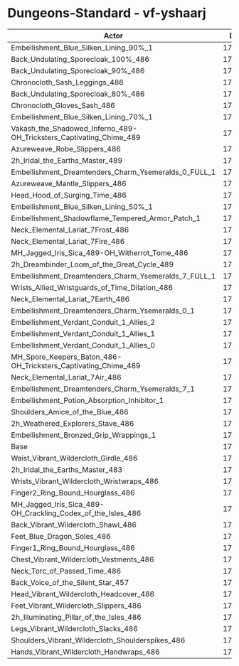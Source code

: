 # Dungeons-Standard - vf-yshaarj
| Actor | DPS | Increase |
|---|:---:|:---:|
|Embellishment_Blue_Silken_Lining_90%_1|179668|1.86%|
|Back_Undulating_Sporecloak_100%_486|179635|1.84%|
|Back_Undulating_Sporecloak_90%_486|179308|1.66%|
|Chronocloth_Sash_Leggings_486|179274|1.64%|
|Back_Undulating_Sporecloak_80%_486|178987|1.47%|
|Chronocloth_Gloves_Sash_486|178985|1.47%|
|Embellishment_Blue_Silken_Lining_70%_1|178914|1.43%|
|Vakash_the_Shadowed_Inferno_489-OH_Tricksters_Captivating_Chime_489|178903|1.43%|
|Azureweave_Robe_Slippers_486|178722|1.32%|
|2h_Iridal_the_Earths_Master_489|178633|1.27%|
|Embellishment_Dreamtenders_Charm_Ysemeralds_0_FULL_1|178462|1.18%|
|Azureweave_Mantle_Slippers_486|178292|1.08%|
|Head_Hood_of_Surging_Time_486|178243|1.05%|
|Embellishment_Blue_Silken_Lining_50%_1|178201|1.03%|
|Embellishment_Shadowflame_Tempered_Armor_Patch_1|178140|0.99%|
|Neck_Elemental_Lariat_7Frost_486|177992|0.91%|
|Neck_Elemental_Lariat_7Fire_486|177971|0.90%|
|MH_Jagged_Iris_Sica_489-OH_Witherrot_Tome_486|177931|0.87%|
|2h_Dreambinder_Loom_of_the_Great_Cycle_489|177753|0.77%|
|Embellishment_Dreamtenders_Charm_Ysemeralds_7_FULL_1|177665|0.72%|
|Wrists_Allied_Wristguards_of_Time_Dilation_486|177522|0.64%|
|Neck_Elemental_Lariat_7Earth_486|177510|0.64%|
|Embellishment_Dreamtenders_Charm_Ysemeralds_0_1|177391|0.57%|
|Embellishment_Verdant_Conduit_1_Allies_2|177375|0.56%|
|Embellishment_Verdant_Conduit_1_Allies_1|177333|0.54%|
|Embellishment_Verdant_Conduit_1_Allies_0|177329|0.53%|
|MH_Spore_Keepers_Baton_486-OH_Tricksters_Captivating_Chime_489|177309|0.52%|
|Neck_Elemental_Lariat_7Air_486|177234|0.48%|
|Embellishment_Dreamtenders_Charm_Ysemeralds_7_1|176805|0.24%|
|Embellishment_Potion_Absorption_Inhibitor_1|176732|0.20%|
|Shoulders_Amice_of_the_Blue_486|176681|0.17%|
|2h_Weathered_Explorers_Stave_486|176473|0.05%|
|Embellishment_Bronzed_Grip_Wrappings_1|176443|0.03%|
|Base|176388|0.00%|
|Waist_Vibrant_Wildercloth_Girdle_486|176269|-0.07%|
|2h_Iridal_the_Earths_Master_483|176267|-0.07%|
|Wrists_Vibrant_Wildercloth_Wristwraps_486|176235|-0.09%|
|Finger2_Ring_Bound_Hourglass_486|176187|-0.11%|
|MH_Jagged_Iris_Sica_489-OH_Crackling_Codex_of_the_Isles_486|176153|-0.13%|
|Back_Vibrant_Wildercloth_Shawl_486|176087|-0.17%|
|Feet_Blue_Dragon_Soles_486|176026|-0.21%|
|Finger1_Ring_Bound_Hourglass_486|175854|-0.30%|
|Chest_Vibrant_Wildercloth_Vestments_486|175849|-0.31%|
|Neck_Torc_of_Passed_Time_486|175795|-0.34%|
|Back_Voice_of_the_Silent_Star_457|175791|-0.34%|
|Head_Vibrant_Wildercloth_Headcover_486|175731|-0.37%|
|Feet_Vibrant_Wildercloth_Slippers_486|175655|-0.42%|
|2h_Illuminating_Pillar_of_the_Isles_486|175479|-0.52%|
|Legs_Vibrant_Wildercloth_Slacks_486|175438|-0.54%|
|Shoulders_Vibrant_Wildercloth_Shoulderspikes_486|175410|-0.55%|
|Hands_Vibrant_Wildercloth_Handwraps_486|175160|-0.70%|
